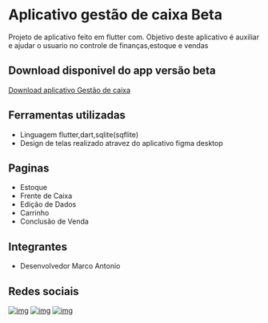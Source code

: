 # Aplicativo gestão de caixa Beta

Projeto de aplicativo feito em flutter com. Objetivo deste aplicativo é auxiliar e ajudar o usuario no controle de finanças,estoque e vendas

## Download disponivel do app versão beta

[Download aplicativo Gestão de caixa](https://github.com/marco0antonio0/aplicativo_gestaoDeCaixa/raw/master/app%20--%20apk%20install/app-release.apk)

## Ferramentas utilizadas
*   Linguagem flutter,dart,sqlite(sqflite)
*   Design de telas realizado atravez do aplicativo figma desktop



##  Paginas
*   Estoque
*   Frente de Caixa
*   Edição de Dados
*   Carrinho
*   Conclusão de Venda

##  Integrantes
*   Desenvolvedor Marco Antonio 


## Redes sociais
[![img](https://img.shields.io/badge/Instagram-E4405F?style=for-the-badge&logo=instagram&logoColor=white
)](https://www.instagram.com/marco0antonio_/)
[![img](https://img.shields.io/badge/LinkedIn-0077B5?style=for-the-badge&logo=linkedin&logoColor=white
)](https://www.linkedin.com/in/marco-antonio-aa3024233/)
[![img](https://img.shields.io/badge/WhatsApp-25D366?style=for-the-badge&logo=whatsapp&logoColor=white
)](https://api.whatsapp.com/send?phone=559184837847)